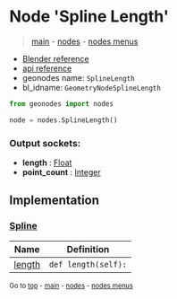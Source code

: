 # Node 'Spline Length'

> [main](../structure.md) - [nodes](nodes.md) - [nodes menus](nodes_menus.md)

- [Blender reference](https://docs.blender.org/manual/en/latest/modeling/geometry_nodes/curve/spline_length.html)
- [api reference](https://docs.blender.org/api/current/bpy.types.GeometryNodeSplineLength.html)
- geonodes name: `SplineLength`
- bl_idname: `GeometryNodeSplineLength`

```python
from geonodes import nodes

node = nodes.SplineLength()
```

### Output sockets:

- **length** : [Float](Float.md)
- **point_count** : [Integer](Integer.md)

## Implementation

### [Spline](Spline.md)

| Name | Definition |
|------|------------|
 | [length](Spline.md#length-property) | `def length(self):` |

<sub>Go to [top](#node-Spline-Length) - [main](../structure.md) - [nodes](nodes.md) - [nodes menus](nodes_menus.md)</sub>

